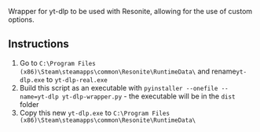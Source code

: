 Wrapper for yt-dlp to be used with Resonite, allowing for the use of custom options.

## Instructions

1. Go to `C:\Program Files (x86)\Steam\steamapps\common\Resonite\RuntimeData\` and rename`yt-dlp.exe` to `yt-dlp-real.exe`
2. Build this script as an executable with `pyinstaller --onefile --name=yt-dlp yt-dlp-wrapper.py` - the executable will be in the `dist` folder
3. Copy this new `yt-dlp.exe` to `C:\Program Files (x86)\Steam\steamapps\common\Resonite\RuntimeData\`